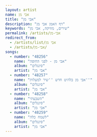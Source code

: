 ```yaml
---
layout: artist
name: אבי מן
title: "אבי מן"
description: "דף האמן אבי מן"
keywords: "שירים, מוזיקה, אבי מן"
permalink: /artists/אבי-מן
redirect_from:
  - /artists/list/אבי מן
  - /artists/אבי-מן/
songs:
  - number: "48256"
    name: "אבי מן - לפני החופה"
    album: "סינגלים"
    artist: "אבי מן"
  - number: "48257"
    name: "אבי מן בלהיט חדש ''שיר למעלות''"
    album: "סינגלים"
    artist: "אבי מן"
  - number: "48258"
    name: "השבעתי"
    album: "סינגלים"
    artist: "אבי מן"
  - number: "48259"
    name: "לשמח כלה"
    album: "סינגלים"
    artist: "אבי מן"
---
```

